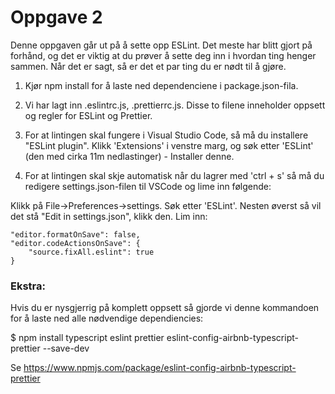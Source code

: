 # Oppgave 2

Denne oppgaven går ut på å sette opp ESLint. Det meste har blitt gjort på forhånd, og det er viktig at du prøver å sette deg inn i hvordan ting henger sammen. Når det er sagt, så er det et par ting du er nødt til å gjøre.

1. Kjør npm install for å laste ned dependenciene i package.json-fila.

2. Vi har lagt inn .eslintrc.js, .prettierrc.js. Disse to filene inneholder oppsett og regler for ESLint og Prettier. 

3. For at lintingen skal fungere i Visual Studio Code, så må du installere "ESLint plugin". Klikk 'Extensions' i venstre marg, og søk etter 'ESLint' (den med cirka 11m nedlastinger) - Installer denne.

4. For at lintingen skal skje automatisk når du lagrer med 'ctrl + s' så må du redigere settings.json-filen til VSCode og lime inn følgende:

Klikk på File->Preferences->settings. Søk etter 'ESLint'. Nesten øverst så vil det stå "Edit in settings.json", klikk den. Lim inn:

```
"editor.formatOnSave": false,
"editor.codeActionsOnSave": {
    "source.fixAll.eslint": true
}
```

### Ekstra:
Hvis du er nysgjerrig på komplett oppsett så gjorde vi denne kommandoen for å laste ned alle nødvendige dependiencies:

$ npm install typescript eslint prettier eslint-config-airbnb-typescript-prettier --save-dev

Se https://www.npmjs.com/package/eslint-config-airbnb-typescript-prettier